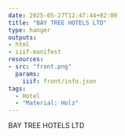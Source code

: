 ```yaml
---
date: 2025-05-27T12:47:44+02:00
title: "BAY TREE HOTELS LTD"
type: hanger
outputs:
- html
- iiif-manifest
resources:
- src: "front.png"
  params:
    iiif: front/info.json
tags:
  - Hotel
  - "Material: Holz"
---
```

BAY TREE HOTELS LTD
